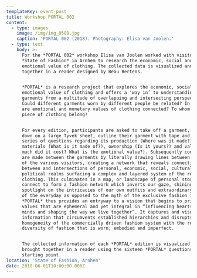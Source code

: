 ```yaml
---
templateKey: event-post
title: Workshop PORTAL 002
content:
  - type: images
    image: /img/img_0580.jpg
    caption: 'PORTAL 002 (2018). Photography: Elisa van Joolen.'
  - type: text
    body: >-
      For the *PORTAL 002* workshop Elisa van Joolen worked with visitors of
      *State of Fashion* in Arnhem to research the economic, social and
      emotional value of clothing. The collected data is visualized and brought
      together in a reader designed by Beau Bertens.


      *PORTAL* is a research project that explores the economic, social and
      emotional value of clothing and offers a ‘way in’ to understanding
      garments from a multitude of overlapping and intersecting perspectives.
      Could different garments worn by different people be related? In what ways
      are emotional and monetary values of clothing connected? To whom does a
      piece of clothing belong?


      For every edition, participants are asked to take off a garment, lay it
      down on a large Tyvek sheet, outline their garment with tape and answer a
      series of questions regarding its production (Where was it made?),
      materials (What is it made of?), ownership (Is it yours?) and value (How
      much did it cost? What is the emotional value?). Subsequently connections
      are made between the garments by literally drawing lines between the items
      of the various visitors, creating a network that reveals connections
      between and intersections of personal, economic, social, cultural and
      political realms surfacing a complex and layered system of the reality of
      clothing. This culminates in a map, or landscape of personal stories that
      connect to form a fashion network which inverts our gaze, shining a
      spotlight on the intricacies of our own outfits and extraordinary aspects
      of the everyday as opposed to the myth of the exclusive fashion image.
      *PORTAL* thus provides an entryway to a vision that begins to prioritise
      values that are ephemeral and yet integral in “influencing hearts and
      minds and shaping the way we live together”. It captures and visualises
      information that circumvents established hierarchies and disrupts the
      homogeneity of the commercially driven fashion system with the refreshing
      diversity of fashion that is worn; embodied and imperfect.


      The collected information of each *PORTAL* edition is visualized and
      brought together in a reader using the sixteen *PORTAL* questions as a
      starting point.
location: 'State of Fashion, Arnhem'
date: 2018-06-01T10:00:00.000Z
---
```

